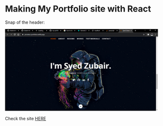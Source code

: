 # Making My Portfolio site with React


Snap of the header:

<img src = "https://github.com/Zubair-droid/my-portfolio-site/blob/main/site_snap.PNG" >

Check the site <a href = "https://priceless-portfolio.netlify.app/" > HERE </a>


